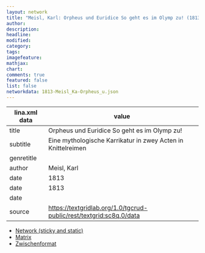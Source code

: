 ```yaml
---
layout: network
title: "Meisl, Karl: Orpheus und Euridice So geht es im Olymp zu! (1813)"
author:
description:
headline:
modified:
category:
tags:
imagefeature: 
mathjax: 
chart: 
comments: true
featured: false
list: false
networkdata: 1813-Meisl_Ka-Orpheus_u.json
---
```

lina.xml data  | value
------------- | -------------
title|Orpheus und Euridice So geht es im Olymp zu!
subtitle|Eine mythologische Karrikatur in zwey Acten in Knittelreimen
genretitle|
author|Meisl, Karl
date|1813
date|1813
date|
source|https://textgridlab.org/1.0/tgcrud-public/rest/textgrid:sc8q.0/data


* [Network (sticky and static)](/network316)
* [Matrix](/matrix316)
* [Zwischenformat](/lina316 )

